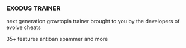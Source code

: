 ### EXODUS TRAINER

next generation growtopia trainer brought to you by the developers of evolve cheats

35+ features
antiban
spammer
and more
